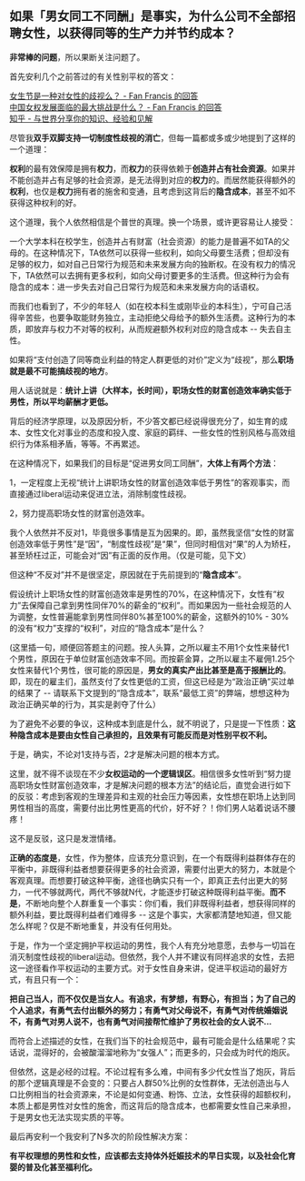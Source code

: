 ## 如果「男女同工不同酬」是事实，为什么公司不全部招聘女性，以获得同等的生产力并节约成本？

**非常棒的问题**，所以果断关注问题了。

首先安利几个之前答过的有关性别平权的答文：

[女生节是一种对女性的歧视么？ \- Fan Francis 的回答](https://www.zhihu.com/question/20831293/answer/89754211)  
[中国女权发展面临的最大挑战是什么？ \- Fan Francis 的回答](https://www.zhihu.com/question/30566381/answer/76826114)  
[知乎 \- 与世界分享你的知识、经验和见解](https://www.zhihu.com/question/37620710/answer/87157189)

尽管我**双手双脚支持一切制度性歧视的消亡**，但每一篇都或多或少地提到了这样的一个道理：

**权利**的最有效保障是拥有**权力**，而**权力**的获得依赖于**创造并占有社会资源**。如果并不能创造并占有足够的社会资源，是无法得到对应的**权力**的。而居然能获得额外的**权利**，也仅是**权力**拥有者的施舍和变通，且考虑到这背后的**隐含成本**，甚至不如不获得这种权利的好。

这个道理，我个人依然相信是个普世的真理。换一个场景，或许更容易让人接受：

一个大学本科在校学生，创造并占有财富（社会资源）的能力是普遍不如TA的父母的。在这种情况下，TA依然可以获得一些权利，如向父母要生活费；但却没有足够的权力，如对自己日常行为规范和未来发展方向的独断权。在没有权力的情况下，TA依然可以去拥有更多权利，如向父母讨要更多的生活费。但这种行为会有隐含的成本：进一步失去对自己日常行为规范和未来发展方向的话语权。

而我们也看到了，不少的年轻人（如在校本科生或刚毕业的本科生），宁可自己活得辛苦些，也要争取能财务独立，主动拒绝父母给予的额外生活费。这种行为的本质，即放弃与权力不对等的权利，从而规避额外权利对应的隐含成本 \-\- 失去自主性。

如果将“支付创造了同等商业利益的特定人群更低的对价”定义为“歧视”，那么**职场就是最不可能搞歧视的地方**。

用人话说就是：**统计上讲（大样本，长时间），职场女性的财富创造效率确实低于男性，所以平均薪酬才更低。**

背后的经济学原理，以及原因分析，不少答文都已经说得很充分了，如生育的成本、女性文化对事业的态度和投入度、家庭的羁绊、一些女性的性别风格与高效组织行为体系相矛盾，等等。不再累述。

在这种情况下，如果我们的目标是“促进男女同工同酬”，**大体上有两个方法**：

1，一定程度上无视“统计上讲职场女性的财富创造效率低于男性”的客观事实，而直接通过liberal运动来促进立法，消除制度性歧视。

2，努力提高职场女性的财富创造效率。

我个人依然并不反对1，毕竟很多事情是互为因果的。即，虽然我坚信“女性的财富创造效率低于男性”是“因”，“制度性歧视”是“果”，但同时相信对“果”的人为矫枉，甚至矫枉过正，可能会对“因”有正面的反作用。（仅是可能，见下文）

但这种“不反对”并不是很坚定，原因就在于先前提到的“**隐含成本**”。

假设统计上职场女性的财富创造效率是男性的70%，在这种情况下，女性有“权力”去保障自己拿到男性同伴70%的薪金的“权利”。而如果因为一些社会规范的人为调整，女性普遍能拿到男性同伴80%甚至100%的薪金，这额外的10% - 30%的没有“权力”支撑的“权利”，对应的“隐含成本”是什么？

(这里插一句，顺便回答题主的问题。按人头算，之所以雇主不用1个女性来替代1个男性，原因在于单位财富创造效率不同。而按薪金算，之所以雇主不雇佣1.25个女性来替代1个男性，很可能的原因是，**男女的真实产出比甚至是高于报酬比的**。即，现在的雇主们，虽然支付了女性更低的工资，但这已经是为“政治正确”买过单的结果了 \-\- 请联系下文提到的“隐含成本”，联系“最低工资”的弊端，想想这种为政治正确买单的行为，其实是剥夺了什么）

为了避免不必要的争议，这种成本到底是什么，就不明说了，只是提一下性质：**这种隐含成本是要由女性自己承担的，且效果有可能反而是对性别平权不利。**

于是，确实，不论对1支持与否，2才是解决问题的根本方式。

这里，就不得不谈现在不少**女权运动的一个逻辑误区**。相信很多女性听到“努力提高职场女性财富创造效率，才是解决问题的根本方法”的结论后，直觉会进行如下的反驳：考虑到客观的生理差异和主观的社会压力等因素，女性想在职场上达到同男性相当的高度，需要付出比男性更高的代价，好不好？！你们男人站着说话不腰疼！

这不是反驳，这只是发泄情绪。

**正确的态度是**，女性，作为整体，应该充分意识到，在一个有既得利益群体存在的平衡中，非既得利益者想要获得更多的社会资源，需要付出更大的努力，本就是个客观真理。而想要打破这种平衡，途径也确实只有一个，即真正去付出更大的努力，一代不够就两代，两代不够就N代，才能逐步打破这种既得利益平衡。**而不是**，不断地向整个人群重复一个事实：你们看，我们非既得利益者，想获得同样的额外利益，要比既得利益者们难得多 \-\- 这是个事实，大家都清楚地知道，但又能怎么样呢？仅是不断地重复，并没有任何用处。

于是，作为一个坚定拥护平权运动的男性，我个人有充分地意愿，去参与一切旨在消灭制度性歧视的liberal运动。但依然，我个人并不建议有同样追求的女性，去把这一途径看作平权运动的主要方式。对于女性自身来讲，促进平权运动的最好方式，有且只有一个：

**把自己当人，而不仅仅是当女人。有追求，有梦想，有野心，有担当；为了自己的个人追求，有勇气去付出额外的努力；有勇气对父母说不，有勇气对传统婚姻说不，有勇气对男人说不，也有勇气对间接帮忙维护了男权社会的女人说不...**

而符合上述描述的女性，在我们当下的社会规范中，最有可能会是什么结果呢？实话说，混得好的，会被酸溜溜地称为“女强人”；而更多的，只会成为时代的炮灰。

但依然，这是必经的过程。不论过程有多么难，中间有多少代女性当了炮灰，背后的那个逻辑真理是不会变的：只要占人群50%比例的女性群体，无法创造出与人口比例相当的社会资源来，不论是如何变通、粉饰、立法，女性获得的超额权利，本质上都是男性对女性的施舍，而这背后的隐含成本，也都需要女性自己来承担，于是男女也无法实现实质的平等。

最后再安利一个我安利了N多次的阶段性解决方案：

**有平权理想的男性和女性，应该都去支持体外妊娠技术的早日实现，以及社会化育婴的普及化甚至福利化。**